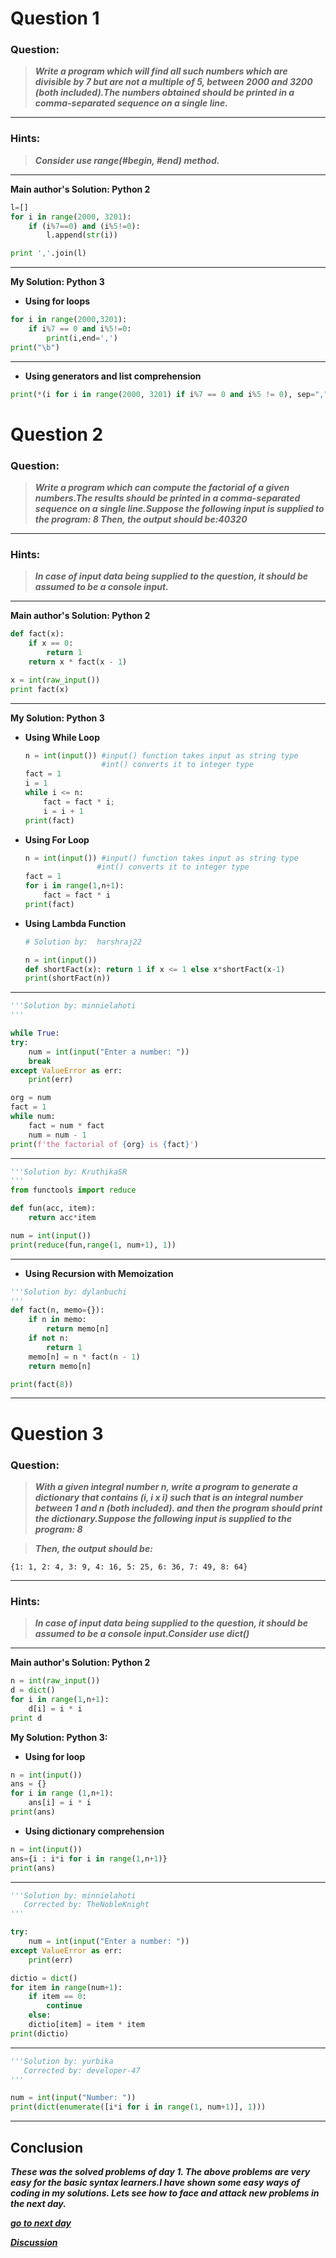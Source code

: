 # Question 1

### **Question:**

> **_Write a program which will find all such numbers which are divisible by 7 but are not a multiple of 5,
> between 2000 and 3200 (both included).The numbers obtained should be printed in a comma-separated sequence on a single line._**

---

### Hints:

> **_Consider use range(#begin, #end) method._**

---

**Main author's Solution: Python 2**

```python
l=[]
for i in range(2000, 3201):
    if (i%7==0) and (i%5!=0):
        l.append(str(i))

print ','.join(l)
```

---

**My Solution: Python 3**
- **Using for loops**

```python
for i in range(2000,3201):
    if i%7 == 0 and i%5!=0:
        print(i,end=',')
print("\b")
```

---
- **Using generators and list comprehension**

```python
print(*(i for i in range(2000, 3201) if i%7 == 0 and i%5 != 0), sep=",")
```
# Question 2

### **Question:**

> **_Write a program which can compute the factorial of a given numbers.The results should be printed in a comma-separated sequence on a single line.Suppose the following input is supplied to the program: 8
> Then, the output should be:40320_**

---

### Hints:

> **_In case of input data being supplied to the question, it should be assumed to be a console input._**

---

**Main author's Solution: Python 2**

```python
def fact(x):
    if x == 0:
        return 1
    return x * fact(x - 1)

x = int(raw_input())
print fact(x)
```

---

**My Solution: Python 3**

- **Using While Loop**
  ```python
  n = int(input()) #input() function takes input as string type
                   #int() converts it to integer type
  fact = 1
  i = 1
  while i <= n:
      fact = fact * i;
      i = i + 1
  print(fact)
  ```
- **Using For Loop**
  ```python
  n = int(input()) #input() function takes input as string type
                  #int() converts it to integer type
  fact = 1
  for i in range(1,n+1):
      fact = fact * i
  print(fact)
  ```
- **Using Lambda Function**

  ```python
  # Solution by:  harshraj22

  n = int(input())
  def shortFact(x): return 1 if x <= 1 else x*shortFact(x-1)
  print(shortFact(n))

  ```
---
```python
'''Solution by: minnielahoti
'''

while True:
try:
    num = int(input("Enter a number: "))
    break
except ValueError as err:
    print(err)

org = num
fact = 1
while num:
    fact = num * fact
    num = num - 1
print(f'the factorial of {org} is {fact}')
```
---
```python
'''Solution by: KruthikaSR
'''
from functools import reduce

def fun(acc, item):
	return acc*item

num = int(input())
print(reduce(fun,range(1, num+1), 1))
```
---

- **Using Recursion with Memoization**

```python
'''Solution by: dylanbuchi
'''
def fact(n, memo={}):
    if n in memo:
        return memo[n]
    if not n:
        return 1
    memo[n] = n * fact(n - 1)
    return memo[n]

print(fact(8))
```
---

# Question 3

### **Question:**

> **_With a given integral number n, write a program to generate a dictionary that contains (i, i x i) such that is an integral number between 1 and n (both included). and then the program should print the dictionary.Suppose the following input is supplied to the program: 8_**

> **_Then, the output should be:_**

```
{1: 1, 2: 4, 3: 9, 4: 16, 5: 25, 6: 36, 7: 49, 8: 64}
```

---

### Hints:

> **_In case of input data being supplied to the question, it should be assumed to be a console input.Consider use dict()_**

---

**Main author's Solution: Python 2**

```python
n = int(raw_input())
d = dict()
for i in range(1,n+1):
    d[i] = i * i
print d
```

**My Solution: Python 3:**

- **Using for loop**

```python
n = int(input())
ans = {}
for i in range (1,n+1):
    ans[i] = i * i
print(ans)
```

- **Using dictionary comprehension**

```python
n = int(input())
ans={i : i*i for i in range(1,n+1)}
print(ans)
```
---
```python
'''Solution by: minnielahoti
   Corrected by: TheNobleKnight 
'''

try:
    num = int(input("Enter a number: "))
except ValueError as err:
    print(err)

dictio = dict()
for item in range(num+1):
    if item == 0:
        continue
    else:
	dictio[item] = item * item
print(dictio)
```
---
```python
'''Solution by: yurbika
   Corrected by: developer-47
'''

num = int(input("Number: "))
print(dict(enumerate([i*i for i in range(1, num+1)], 1)))
```
---
## Conclusion

**_These was the solved problems of day 1. The above problems are very easy for the basic syntax learners.I have shown some easy ways of coding in my solutions. Lets see how to face and attack new problems in the next day._**

[**_go to next day_**](https://github.com/darkprinx/100-plus-Python-programming-exercises-extended/blob/master/Status/Day%202.md "Next Day")

[**_Discussion_**](https://github.com/darkprinx/100-plus-Python-programming-exercises-extended/issues/3)
